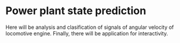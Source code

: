 # Power plant state prediction

Here will be analysis and clasification of signals of angular velocity of locomotive engine.
Finally, there will be application for interactivity. 

